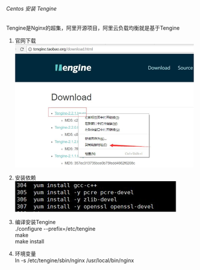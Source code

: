 ###### Centos 安装 Tengine
Tengine是Nginx的超集，阿里开源项目，阿里云负载均衡就是基于Tengine

1. 官网下载
![](img/downlink.jpg)

2. 安装依赖  
    ![](img/dec.jpg)
    
3. 编译安装Tengine  
  ./configure --prefix=/etc/tengine   
  make    
  make install  
  
4. 环境变量   
  ln -s /etc/tengine/sbin/nginx     /usr/local/bin/nginx
  